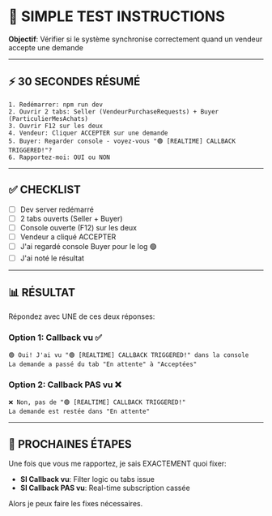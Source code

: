 # 🧪 SIMPLE TEST INSTRUCTIONS

**Objectif**: Vérifier si le système synchronise correctement quand un vendeur accepte une demande

---

## ⚡ 30 SECONDES RÉSUMÉ

```
1. Redémarrer: npm run dev
2. Ouvrir 2 tabs: Seller (VendeurPurchaseRequests) + Buyer (ParticulierMesAchats)
3. Ouvrir F12 sur les deux
4. Vendeur: Cliquer ACCEPTER sur une demande
5. Buyer: Regarder console - voyez-vous "🟢 [REALTIME] CALLBACK TRIGGERED!"?
6. Rapportez-moi: OUI ou NON
```

---

## ✅ CHECKLIST

- [ ] Dev server redémarré
- [ ] 2 tabs ouverts (Seller + Buyer)
- [ ] Console ouverte (F12) sur les deux
- [ ] Vendeur a cliqué ACCEPTER
- [ ] J'ai regardé console Buyer pour le log 🟢
- [ ] J'ai noté le résultat

---

## 📊 RÉSULTAT

Répondez avec UNE de ces deux réponses:

### Option 1: Callback vu ✅
```
🟢 Oui! J'ai vu "🟢 [REALTIME] CALLBACK TRIGGERED!" dans la console
La demande a passé du tab "En attente" à "Acceptées"
```

### Option 2: Callback PAS vu ❌
```
❌ Non, pas de "🟢 [REALTIME] CALLBACK TRIGGERED!"
La demande est restée dans "En attente"
```

---

## 📍 PROCHAINES ÉTAPES

Une fois que vous me rapportez, je sais EXACTEMENT quoi fixer:

- **SI Callback vu**: Filter logic ou tabs issue
- **SI Callback PAS vu**: Real-time subscription cassée

Alors je peux faire les fixes nécessaires.

